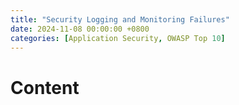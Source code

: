 ```yaml
---
title: "Security Logging and Monitoring Failures"
date: 2024-11-08 00:00:00 +0800
categories: [Application Security, OWASP Top 10]
---
```


# Content